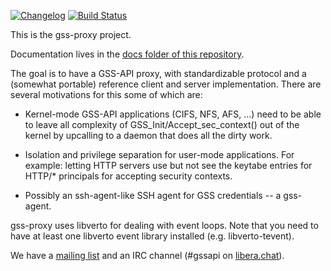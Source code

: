 [![Changelog](https://img.shields.io/github/v/release/gssapi/gssproxy?label=changelog)](https://github.com/gssapi/gssproxy/releases)
[![Build Status](https://github.com/gssapi/gssproxy/actions/workflows/ci.yaml/badge.svg)](https://github.com/gssapi/gssproxy/actions/workflows/ci.yaml)

This is the gss-proxy project.

Documentation lives in the [docs folder of this
repository](https://github.com/gssapi/gssproxy/tree/master/docs).

The goal is to have a GSS-API proxy, with standardizable protocol and a
(somewhat portable) reference client and server implementation.  There
are several motivations for this some of which are:

 - Kernel-mode GSS-API applications (CIFS, NFS, AFS, ...) need to be
   able to leave all complexity of GSS\_Init/Accept\_sec\_context() out of
   the kernel by upcalling to a daemon that does all the dirty work.

 - Isolation and privilege separation for user-mode applications.  For
   example: letting HTTP servers use but not see the keytabe entries for
   HTTP/* principals for accepting security contexts.

 - Possibly an ssh-agent-like SSH agent for GSS credentials -- a
   gss-agent.

gss-proxy uses libverto for dealing with event loops. Note that you need to
have at least one libverto event library installed (e.g. libverto-tevent).

We have a
[mailing list](https://lists.fedorahosted.org/archives/list/gss-proxy@lists.fedorahosted.org/)
and an IRC channel (#gssapi on [libera.chat](https://libera.chat/)).
